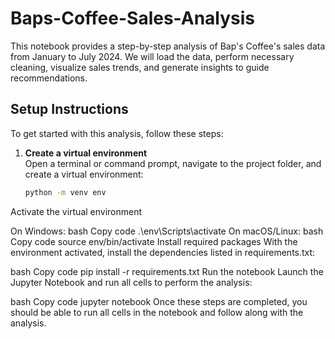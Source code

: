 # Baps-Coffee-Sales-Analysis

This notebook provides a step-by-step analysis of Bap's Coffee's sales data from January to July 2024. We will load the data, perform necessary cleaning, visualize sales trends, and generate insights to guide recommendations.

## Setup Instructions

To get started with this analysis, follow these steps:

1. **Create a virtual environment**  
   Open a terminal or command prompt, navigate to the project folder, and create a virtual environment:
   ```bash
   python -m venv env
Activate the virtual environment

On Windows:
bash
Copy code
.\env\Scripts\activate
On macOS/Linux:
bash
Copy code
source env/bin/activate
Install required packages
With the environment activated, install the dependencies listed in requirements.txt:

bash
Copy code
pip install -r requirements.txt
Run the notebook
Launch the Jupyter Notebook and run all cells to perform the analysis:

bash
Copy code
jupyter notebook
Once these steps are completed, you should be able to run all cells in the notebook and follow along with the analysis.
